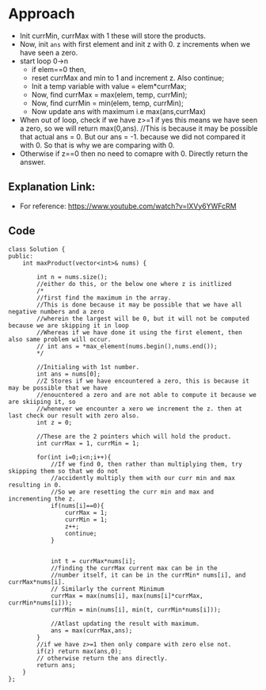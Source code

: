 # Approach
* Init currMin, currMax with 1 these will store the products.
* Now, init `ans` with first element and init z with 0. z increments when we have seen a zero.
* start loop 0->n
  *   if elem==0 then,
  *   reset currMax and min to 1 and increment z. Also continue;
  *   Init a temp variable with value = elem*currMax;
  *   Now, find currMax = max(elem, temp, currMin);
  *   Now, find currMin = min(elem, temp, currMin);
  *   Now update ans with maximum i.e max(ans,currMax)
* When out of loop, check if we have z>=1 if yes this means we have seen a zero, so we will return max(0,ans). //This is because it may be possible that actual ans = 0. But our ans = -1. because we did not compared it with 0. So that is why we are comparing with 0.
* Otherwise if z==0 then no need to comapre with 0. Directly return the answer.


## Explanation Link:
* For reference: https://www.youtube.com/watch?v=lXVy6YWFcRM


## Code

```
class Solution {
public:
    int maxProduct(vector<int>& nums) {
        
        int n = nums.size();
        //either do this, or the below one where z is initlized
        /*
        //first find the maximum in the array.
        //This is done because it may be possible that we have all negative numbers and a zero
        //wherein the largest will be 0, but it will not be computed because we are skipping it in loop
        //Whereas if we have done it using the first element, then also same problem will occur.
        // int ans = *max_element(nums.begin(),nums.end());
        */
        
        //Initialing with 1st number.
        int ans = nums[0];
        //Z Stores if we have encountered a zero, this is because it may be possible that we have 
        //enoucntered a zero and are not able to compute it because we are skiiping it, so 
        //whenever we encounter a xero we increment the z. then at last check our result with zero also.
        int z = 0;
        
        //These are the 2 pointers which will hold the product. 
        int currMax = 1, currMin = 1;
        
        for(int i=0;i<n;i++){
            //If we find 0, then rather than multiplying them, try skipping them so that we do not 
            //accidently multiply them with our curr min and max resulting in 0.
            //So we are resetting the curr min and max and incrementing the z.
            if(nums[i]==0){
                currMax = 1;
                currMin = 1;
                z++;
                continue;
            }
            
            
            int t = currMax*nums[i];
            //finding the currMax current max can be in the 
            //number itself, it can be in the currMin* nums[i], and currMax*nums[i].
            // Similarly the current Minimum
            currMax = max(nums[i], max(nums[i]*currMax, currMin*nums[i]));
            currMin = min(nums[i], min(t, currMin*nums[i]));
            
            //Atlast updating the result with maximum.
            ans = max(currMax,ans);
        }
        //if we have z>=1 then only compare with zero else not.
        if(z) return max(ans,0);
        // otherwise return the ans directly.
        return ans;
    }
};
```
